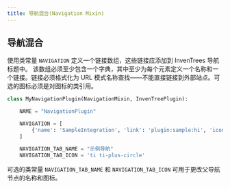 ```yaml
---
title: 导航混合(Navigation Mixin)
---
```


## 导航混合

使用类常量 `NAVIGATION` 定义一个链接数组，这些链接应添加到 InvenTrees 导航标题中。
该数组必须至少包含一个字典，其中至少为每个元素定义一个名称和一个链接。链接必须格式化为 URL 模式名称查找——不能直接链接到外部站点。可选的图标必须是对图标的类引用。

``` python
class MyNavigationPlugin(NavigationMixin, InvenTreePlugin):

    NAME = "NavigationPlugin"

    NAVIGATION = [
        {'name': 'SampleIntegration', 'link': 'plugin:sample:hi', 'icon': 'ti ti-box'},
    ]

    NAVIGATION_TAB_NAME = "示例导航"
    NAVIGATION_TAB_ICON = 'ti ti-plus-circle'
```

可选的类常量 `NAVIGATION_TAB_NAME` 和 `NAVIGATION_TAB_ICON` 可用于更改父导航节点的名称和图标。
